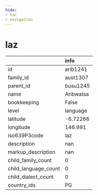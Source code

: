 ```yaml
---
hide:
- toc
- navigation
---
```

# laz
|                      | info      |
|:---------------------|:----------|
| id                   | arib1241  |
| family_id            | aust1307  |
| parent_id            | busu1245  |
| name                 | Aribwatsa |
| bookkeeping          | False     |
| level                | language  |
| latitude             | -6.72266  |
| longitude            | 146.991   |
| iso639P3code         | laz       |
| description          | nan       |
| markup_description   | nan       |
| child_family_count   | 0         |
| child_language_count | 0         |
| child_dialect_count  | 0         |
| country_ids          | PG        |